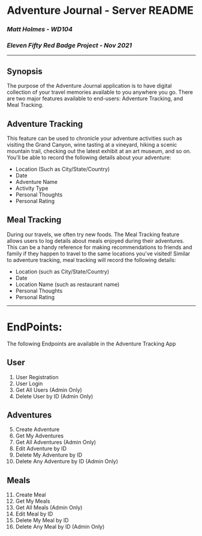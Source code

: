 # Adventure Journal - Server README
### *Matt Holmes - WD104*
### *Eleven Fifty Red Badge Project - Nov 2021*
---

## Synopsis
The purpose of the Adventure Journal application is to have digital collection of your travel memories available to you anywhere you go. There are two major features available to end-users: Adventure Tracking, and Meal Tracking. 


## Adventure Tracking
This feature can be used to chronicle your adventure activities such as visiting the Grand Canyon, wine tasting at a vineyard, hiking a scenic mountain trail, checking out the latest exhibit at an art museum, and so on. You'll be able to record the following details about your adventure:
- Location (Such as City/State/Country)
- Date
- Adventure Name
- Activity Type
- Personal Thoughts
- Personal Rating

## Meal Tracking
During our travels, we often try new foods. The Meal Tracking feature allows users to log details about meals enjoyed during their adventures. This can be a handy reference for making recommendations to friends and family if they happen to travel to the same locations you've visited! Similar to adventure tracking, meal tracking will record the following details:
- Location (such as City/State/Country)
- Date
- Location Name (such as restaurant name)
- Personal Thoughts
- Personal Rating
---

# EndPoints:
The following Endpoints are available in the Adventure Tracking App

## User
1. User Registration 
2. User Login
3. Get All Users (Admin Only)
4. Delete User by ID (Admin Only)

## Adventures
5. Create Adventure
6. Get My Adventures
7. Get All Adventures (Admin Only)
8. Edit Adventure by ID
9. Delete My Adventure by ID
10. Delete Any Adventure by ID (Admin Only)

## Meals
11. Create Meal
12. Get My Meals
13. Get All Meals (Admin Only)
14. Edit Meal by ID
15. Delete My Meal by ID
16. Delete Any Meal by ID (Admin Only)